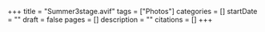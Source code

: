 +++
title = "Summer3stage.avif"
tags = ["Photos"]
categories = []
startDate = ""
draft = false
pages = []
description = ""
citations = []
+++
